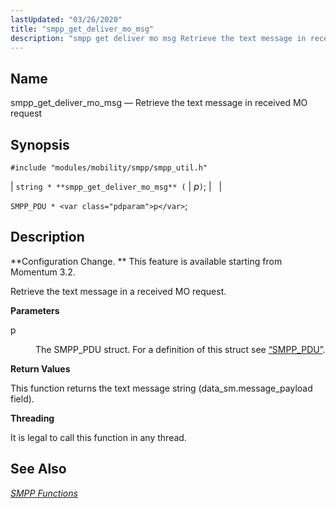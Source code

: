 ```yaml
---
lastUpdated: "03/26/2020"
title: "smpp_get_deliver_mo_msg"
description: "smpp get deliver mo msg Retrieve the text message in received MO request string smpp get deliver mo msg p SMPP PDU p Configuration Change This feature is available starting from Momentum 3 2 Retrieve the text message in a received MO request p The SMPP PDU struct For a..."
---
```


<a name="apis.smpp_get_deliver_mo_msg"></a> 
## Name

smpp_get_deliver_mo_msg — Retrieve the text message in received MO request

## Synopsis

`#include "modules/mobility/smpp/smpp_util.h"`

| `string * **smpp_get_deliver_mo_msg** (` | <var class="pdparam">p</var>`)`; |   |

`SMPP_PDU * <var class="pdparam">p</var>`;<a name="idp61353712"></a> 
## Description

**Configuration Change. ** This feature is available starting from Momentum 3.2.

Retrieve the text message in a received MO request.

**<a name="idp61356608"></a> Parameters**

<dl class="variablelist">

<dt>p</dt>

<dd>

The SMPP_PDU struct. For a definition of this struct see [“SMPP_PDU”](/momentum/3/3-api/structs-smpp-pdu).

</dd>

</dl>

**<a name="idp61359920"></a> Return Values**

This function returns the text message string (data_sm.message_payload field).

**<a name="idp61360896"></a> Threading**

It is legal to call this function in any thread.

<a name="idp61362000"></a> 
## See Also

[*SMPP Functions*](/momentum/3/3-api/smpp)